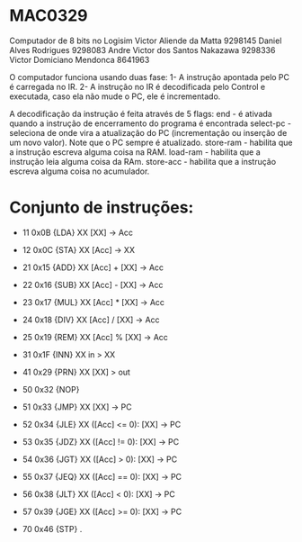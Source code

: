 # MAC0329
Computador de 8 bits no Logisim
Victor Aliende da Matta          9298145
Daniel Alves Rodrigues           9298083
Andre Victor dos Santos Nakazawa 9298336
Victor Domiciano Mendonca        8641963

O computador funciona usando duas fase:
1- A instrução apontada pelo PC é carregada no IR.
2- A instrução no IR é decodificada pelo Control e executada, caso ela não mude 
o PC, ele é incrementado.

A decodificação da instrução é feita através de 5 flags:
end - é ativada quando a instrução de encerramento do programa é encontrada
select-pc - seleciona de onde vira a atualização do PC (incrementação ou inserção
de um novo valor). Note que o PC sempre é atualizado.
store-ram - habilita que a instrução escreva alguma coisa na RAM.
load-ram - habilita que a instrução leia alguma coisa da RAm.
store-acc - habilita que a instrução escreva alguma coisa no acumulador.

# Conjunto de instruções:

* 11 0x0B {LDA} XX    [XX] -> Acc
* 12 0x0C {STA} XX    [Acc] -> XX

* 21 0x15 {ADD} XX    [Acc] + [XX] -> Acc
* 22 0x16 {SUB} XX    [Acc] - [XX] -> Acc
* 23 0x17 {MUL} XX    [Acc] * [XX] -> Acc
* 24 0x18 {DIV} XX    [Acc] / [XX] -> Acc
* 25 0x19 {REM} XX    [Acc] % [XX] -> Acc

* 31 0x1F {INN} XX    in > XX
* 41 0x29 {PRN} XX    [XX] > out

* 50 0x32 {NOP}
* 51 0x33 {JMP} XX    [XX] -> PC
* 52 0x34 {JLE} XX    ([Acc] <= 0): [XX] -> PC
* 53 0x35 {JDZ} XX    ([Acc] != 0): [XX] -> PC
* 54 0x36 {JGT} XX    ([Acc] > 0): [XX] -> PC
* 55 0x37 {JEQ} XX    ([Acc] == 0): [XX] -> PC
* 56 0x38 {JLT} XX    ([Acc] < 0): [XX] -> PC
* 57 0x39 {JGE} XX    ([Acc] >= 0): [XX] -> PC

* 70 0x46 {STP}       .

